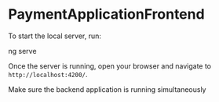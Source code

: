 # PaymentApplicationFrontend

To start the local server, run:

ng serve

Once the server is running, open your browser and navigate to `http://localhost:4200/`.

Make sure the backend application is running simultaneously